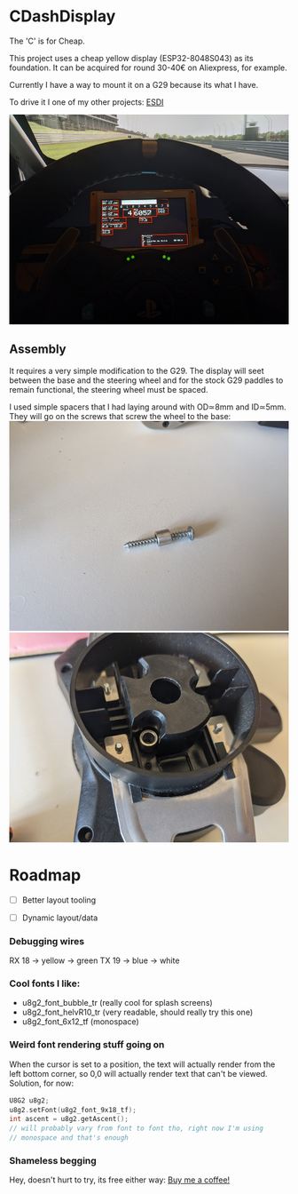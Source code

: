 # CDashDisplay
The 'C' is for Cheap.

This project uses a cheap yellow display (ESP32-8048S043) as its foundation. It
can be acquired for round 30-40€ on Aliexpress, for example.

Currently I have a way to mount it on a G29 because its what I have.

To drive it I one of my other projects: [ESDI](https://github.com/ESilva15/ESDI)

![example of the display](./images/example_of_display.jpg)

## Assembly
It requires a very simple modification to the G29. The display will seet between
the base and the steering wheel and for the stock G29 paddles to remain functional,
the steering wheel must be spaced.

I used simple spacers that I had laying around with OD≃8mm and ID≃5mm. They will
go on the screws that screw the wheel to the base:
![example of the display](./images/spacer_in_screw.jpg "spacer in the screw")
![example of the display](./images/spacer_in_g29.jpg "spacer in the g29")

# Roadmap
- [ ] Better layout tooling
- [ ] Dynamic layout/data


### Debugging wires
RX 18 -> yellow -> green
TX 19 -> blue -> white

### Cool fonts I like:
- u8g2_font_bubble_tr (really cool for splash screens)
- u8g2_font_helvR10_tr (very readable, should really try this one)
- u8g2_font_6x12_tf (monospace)

### Weird font rendering stuff going on
When the cursor is set to a position, the text will actually render
from the left bottom corner, so 0,0 will actually render text that
can't be viewed.
Solution, for now:
```cpp
U8G2 u8g2;
u8g2.setFont(u8g2_font_9x18_tf);
int ascent = u8g2.getAscent();
// will probably vary from font to font tho, right now I'm using
// monospace and that's enough
```

### Shameless begging
Hey, doesn't hurt to try, its free either way:
[Buy me a coffee!](buymeacoffee.com/ESilva_15)
